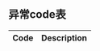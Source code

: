 ## 异常code表
| Code  | Description                                 |
|-------|---------------------------------------------|
